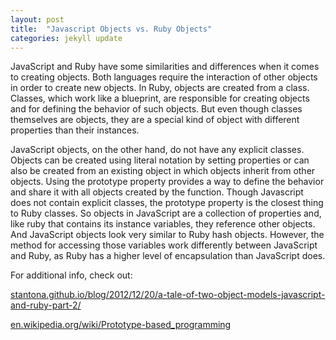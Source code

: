 ```yaml
---
layout: post
title:  "Javascript Objects vs. Ruby Objects"
categories: jekyll update
---
```


JavaScript and Ruby have some similarities and differences when it comes to creating objects. Both languages require the interaction of other objects in order to create new objects. In Ruby, objects are created from a class. Classes, which work like a blueprint, are responsible for creating objects and for defining the behavior of such objects. But even though classes themselves are objects, they are a special kind of object with different properties than their instances.

JavaScript objects, on the other hand, do not have any explicit classes. Objects can be created using literal notation by setting properties or can also be created from an existing object in which objects inherit from other objects. Using the prototype property provides a way to define the behavior and share it with all objects created by the function. Though Javascript does not contain explicit classes, the prototype property is the closest thing to Ruby classes. So objects in JavaScript are a collection of properties and, like ruby that contains its instance variables, they reference other objects. And JavaScript objects look very similar to Ruby hash objects. However, the method for accessing those variables work differently between JavaScript and Ruby, as Ruby has a higher level of encapsulation than JavaScript does.

For additional info, check out:

[stantona.github.io/blog/2012/12/20/a-tale-of-two-object-models-javascript-and-ruby-part-2/](http://stantona.github.io/blog/2012/12/20/a-tale-of-two-object-models-javascript-and-ruby-part-2/)

[en.wikipedia.org/wiki/Prototype-based_programming](http://en.wikipedia.org/wiki/Prototype-based_programming)